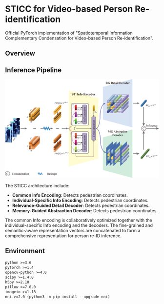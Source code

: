 # STICC for Video-based Person Re-identification
Official PyTorch implementation of "Spatiotemporal Information Complementary Condensation for Video-based Person Re-identification". 

## Overview

## Inference Pipeline

![Inference Pipeline](./figures/STICC.png)

The STICC architecture include:
- **Common Info Encoding**: Detects pedestrian coordinates.
- **Individual-Specific Info Encoding**: Detects pedestrian coordinates.
- **Relevance-Guided Detail Decoder**: Detects pedestrian coordinates.
- **Memory-Guided Abstraction Decoder**: Detects pedestrian coordinates.

The common Info encoding is collaboratively optimized together with the individual-specific Info encoding and the decoders. The fine-grained and semantic-aware representation vectors are concatenated to form a comprehensive representation for person re-ID inference. 

## Environment
```
python >=3.6 
pytorch >=1.4
opencv-python >=4.0
scipy >=1.4.0
h5py >=2.10
pillow >=7.0.0
imageio >=1.18
nni >=2.0 (python3 -m pip install --upgrade nni)
```
